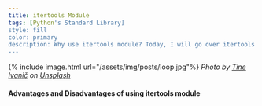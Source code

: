 ```yaml
---
title: itertools Module
tags: [Python's Standard Library]
style: fill
color: primary
description: Why use itertools module? Today, I will go over itertools module and its advantages/disadvantages over for loop..
---
```


{% include image.html url="/assets/img/posts/loop.jpg"%}
_Photo by <a href="https://unsplash.com/@tine999?utm_source=unsplash&utm_medium=referral&utm_content=creditCopyText">Tine Ivanič</a> on <a href="https://unsplash.com/s/photos/loop?utm_source=unsplash&utm_medium=referral&utm_content=creditCopyText">Unsplash</a>_
<br>

#### Advantages and Disadvantages of using itertools module
